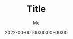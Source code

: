 ---
title: "Title"
date: 2022-00-00T00:00:00+00:00
tags: ["日本語"]
categories: ["tech"]
author: "Me"
# cover:
#     image: "<image path/url>"
#     alt: "<alt text>"
#     caption: "<text>"
editPost:
    URL: "https://github.com/aibazhang/blog/tree/master/content"
    Text: "Suggest Changes"
    appendFilePath: true
---